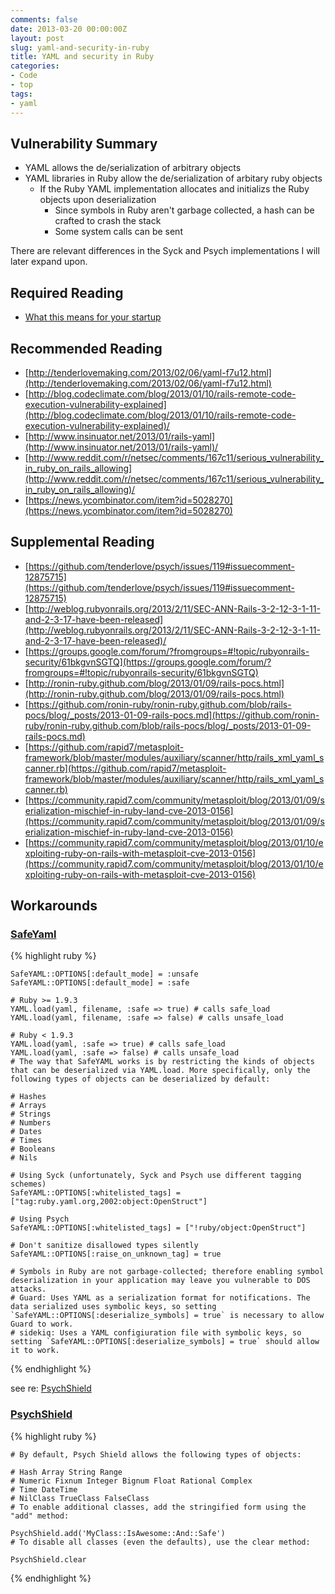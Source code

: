 ```yaml
---
comments: false
date: 2013-03-20 00:00:00Z
layout: post
slug: yaml-and-security-in-ruby
title: YAML and security in Ruby
categories:
- Code
- top
tags:
- yaml
---
```


## Vulnerability Summary

* YAML allows the de/serialization of arbitrary objects
* YAML libraries in Ruby allow the de/serialization of arbitary ruby objects
  * If the Ruby YAML implementation allocates and initializs the Ruby objects upon deserialization
    * Since symbols in Ruby aren't garbage collected, a hash can be crafted to crash the stack
    * Some system calls can be sent

There are relevant differences in the Syck and Psych implementations I will later expand upon.

## Required Reading

* [What this means for your startup](http://www.kalzumeus.com/2013/01/31/what-the-rails-security-issue-means-for-your-startup/)


## Recommended Reading

* [http://tenderlovemaking.com/2013/02/06/yaml-f7u12.html](http://tenderlovemaking.com/2013/02/06/yaml-f7u12.html)
* [http://blog.codeclimate.com/blog/2013/01/10/rails-remote-code-execution-vulnerability-explained](http://blog.codeclimate.com/blog/2013/01/10/rails-remote-code-execution-vulnerability-explained)/
* [http://www.insinuator.net/2013/01/rails-yaml](http://www.insinuator.net/2013/01/rails-yaml)/
* [http://www.reddit.com/r/netsec/comments/167c11/serious_vulnerability_in_ruby_on_rails_allowing](http://www.reddit.com/r/netsec/comments/167c11/serious_vulnerability_in_ruby_on_rails_allowing)/
* [https://news.ycombinator.com/item?id=5028270](https://news.ycombinator.com/item?id=5028270)

## Supplemental Reading

* [https://github.com/tenderlove/psych/issues/119#issuecomment-12875715](https://github.com/tenderlove/psych/issues/119#issuecomment-12875715)
* [http://weblog.rubyonrails.org/2013/2/11/SEC-ANN-Rails-3-2-12-3-1-11-and-2-3-17-have-been-released](http://weblog.rubyonrails.org/2013/2/11/SEC-ANN-Rails-3-2-12-3-1-11-and-2-3-17-have-been-released)/
* [https://groups.google.com/forum/?fromgroups=#!topic/rubyonrails-security/61bkgvnSGTQ](https://groups.google.com/forum/?fromgroups=#!topic/rubyonrails-security/61bkgvnSGTQ)
* [http://ronin-ruby.github.com/blog/2013/01/09/rails-pocs.html](http://ronin-ruby.github.com/blog/2013/01/09/rails-pocs.html)
* [https://github.com/ronin-ruby/ronin-ruby.github.com/blob/rails-pocs/blog/_posts/2013-01-09-rails-pocs.md](https://github.com/ronin-ruby/ronin-ruby.github.com/blob/rails-pocs/blog/_posts/2013-01-09-rails-pocs.md)
* [https://github.com/rapid7/metasploit-framework/blob/master/modules/auxiliary/scanner/http/rails_xml_yaml_scanner.rb](https://github.com/rapid7/metasploit-framework/blob/master/modules/auxiliary/scanner/http/rails_xml_yaml_scanner.rb)
* [https://community.rapid7.com/community/metasploit/blog/2013/01/09/serialization-mischief-in-ruby-land-cve-2013-0156](https://community.rapid7.com/community/metasploit/blog/2013/01/09/serialization-mischief-in-ruby-land-cve-2013-0156)
* [https://community.rapid7.com/community/metasploit/blog/2013/01/10/exploiting-ruby-on-rails-with-metasploit-cve-2013-0156](https://community.rapid7.com/community/metasploit/blog/2013/01/10/exploiting-ruby-on-rails-with-metasploit-cve-2013-0156)

## Workarounds

### [SafeYaml](https://github.com/dtao/safe_yaml)

{% highlight ruby %}

    SafeYAML::OPTIONS[:default_mode] = :unsafe
    SafeYAML::OPTIONS[:default_mode] = :safe

    # Ruby >= 1.9.3
    YAML.load(yaml, filename, :safe => true) # calls safe_load
    YAML.load(yaml, filename, :safe => false) # calls unsafe_load

    # Ruby < 1.9.3
    YAML.load(yaml, :safe => true) # calls safe_load
    YAML.load(yaml, :safe => false) # calls unsafe_load
    # The way that SafeYAML works is by restricting the kinds of objects that can be deserialized via YAML.load. More specifically, only the following types of objects can be deserialized by default:

    # Hashes
    # Arrays
    # Strings
    # Numbers
    # Dates
    # Times
    # Booleans
    # Nils

    # Using Syck (unfortunately, Syck and Psych use different tagging schemes)
    SafeYAML::OPTIONS[:whitelisted_tags] = ["tag:ruby.yaml.org,2002:object:OpenStruct"]

    # Using Psych
    SafeYAML::OPTIONS[:whitelisted_tags] = ["!ruby/object:OpenStruct"]

    # Don't sanitize disallowed types silently
    SafeYAML::OPTIONS[:raise_on_unknown_tag] = true

    # Symbols in Ruby are not garbage-collected; therefore enabling symbol deserialization in your application may leave you vulnerable to DOS attacks.
    # Guard: Uses YAML as a serialization format for notifications. The data serialized uses symbolic keys, so setting `SafeYAML::OPTIONS[:deserialize_symbols] = true` is necessary to allow Guard to work.
    # sidekiq: Uses a YAML configiuration file with symbolic keys, so setting `SafeYAML::OPTIONS[:deserialize_symbols] = true` should allow it to work.

{% endhighlight %}

see re: [PsychShield](https://github.com/dtao/safe_yaml/issues/22)

### [PsychShield](https://github.com/rapid7/psych_shield)

{% highlight ruby %}

    # By default, Psych Shield allows the following types of objects:

    # Hash Array String Range
    # Numeric Fixnum Integer Bignum Float Rational Complex
    # Time DateTime
    # NilClass TrueClass FalseClass
    # To enable additional classes, add the stringified form using the "add" method:

    PsychShield.add('MyClass::IsAwesome::And::Safe')
    # To disable all classes (even the defaults), use the clear method:

    PsychShield.clear

{% endhighlight %}
